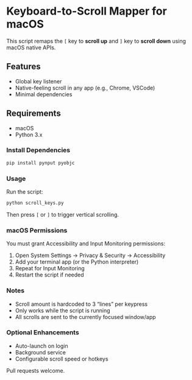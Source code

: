 # Keyboard-to-Scroll Mapper for macOS

This script remaps the `[` key to **scroll up** and `]` key to **scroll down** using macOS native APIs.

## Features

- Global key listener
- Native-feeling scroll in any app (e.g., Chrome, VSCode)
- Minimal dependencies

## Requirements

- macOS
- Python 3.x

### Install Dependencies

```bash
pip install pynput pyobjc
```

### Usage

Run the script:

```bash
python scroll_keys.py
```

Then press `[` or `]` to trigger vertical scrolling.

### macOS Permissions

You must grant Accessibility and Input Monitoring permissions:

1. Open System Settings → Privacy & Security → Accessibility
2. Add your terminal app (or the Python interpreter)
3. Repeat for Input Monitoring
4. Restart the script if needed

### Notes

- Scroll amount is hardcoded to 3 “lines” per keypress
- Only works while the script is running
- All scrolls are sent to the currently focused window/app

### Optional Enhancements

- Auto-launch on login
- Background service
- Configurable scroll speed or hotkeys

Pull requests welcome.
